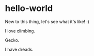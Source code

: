 # hello-world
New to this thing, let's see what it's like! :)

I love climbing.

Gecko.

I have dreads.
